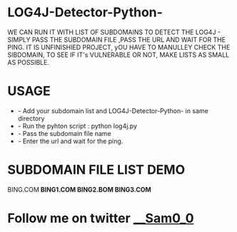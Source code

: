 # LOG4J-Detector-Python-
WE CAN RUN IT WITH LIST OF SUBDOMAINS TO DETECT THE LOG4J - SIMPLY PASS THE SUBDOMAIN FILE ,PASS THE URL AND WAIT FOR THE PING.
IT IS UNFINISHIED PROJECT, yOU HAVE TO MANULLEY CHECK THE SIBDOMAIN, TO SEE IF IT's VULNERABLE OR NOT, MAKE LISTS AS SMALL AS POSSIBLE.

<h1>USAGE</h2>
<ul>
<li>- Add your subdomain list and  LOG4J-Detector-Python- in same directory</li>
<li>- Run the pyhton script : python log4j.py</li>
<li>- Pass the subdomain file name</li>
<li>- Enter the url and wait for the ping.</li>
</ul>

<h1>SUBDOMAIN FILE LIST DEMO</h2>

BING.COM<B>
BING1.COM<B>
BING2.BOM<B>
BING3.COM<B>

<H1> Follow me on twitter 
<a href="https://twitter.com/__Sam0_0">__Sam0_0</a> </h1>
